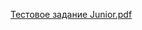 [Тестовое задание Junior.pdf](https://github.com/nikhabitmo/TechTaskNotissimus/files/14893426/Junior.pdf)
